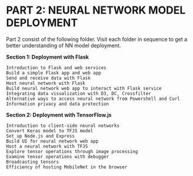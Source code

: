 
# PART 2: NEURAL NETWORK MODEL DEPLOYMENT


Part 2 consist of the following folder. Visit each folder in sequence to get a better understanding of NN model deployment.


**Section 1: Deployment with Flask**

    Introduction to Flask and web services
    Build a simple Flask app and web app
    Send and receive data with Flask
    Host neural network with Flask
    Build neural network web app to interact with Flask service
    Integrating data visualization with D3, DC, Crossfilter
    Alternative ways to access neural network from Powershell and Curl
    Information privacy and data protection
    
**Section 2: Deployment with TensorFlow.js**

    Introduction to client-side neural networks
    Convert Keras model to TFJS model
    Set up Node.js and Express
    Build UI for neural network web app
    Host a neural network with TFJS
    Explore tensor operations through image processing
    Examine tensor operations with debugger
    Broadcasting tensors
    Efficiency of hosting MobileNet in the browser
